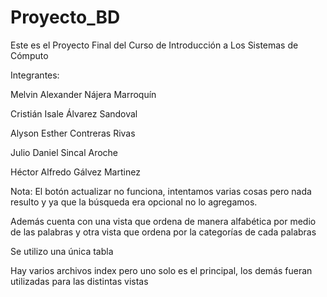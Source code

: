 # Proyecto_BD
Este es el Proyecto Final del Curso de Introducción a Los Sistemas de Cómputo

Integrantes:

Melvin Alexander Nájera Marroquín

Cristián Isale Álvarez Sandoval

Alyson Esther Contreras Rivas

Julio Daniel Sincal Aroche

Héctor Alfredo Gálvez Martinez

Nota: El botón actualizar no funciona, intentamos varias cosas pero nada resulto y ya que la búsqueda era opcional no lo agregamos.

Además cuenta con una vista que ordena de manera alfabética por medio de las palabras y otra vista que ordena por la categorías de cada palabras

Se utilizo una única tabla

Hay varios archivos index pero uno solo es el principal, los demás fueran utilizadas para las distintas vistas
